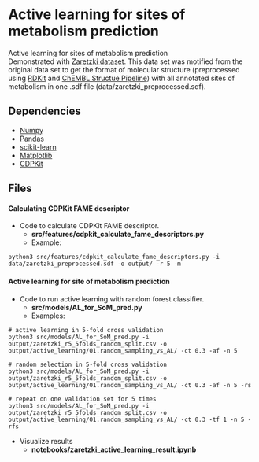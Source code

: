 Active learning for sites of metabolism prediction
==============================

Active learning for sites of metabolism prediction  
Demonstrated with [Zaretzki dataset](https://doi.org/10.1021/ci400518g). This data set was motified from the original data set to get the format of molecular structure (preprocessed using [RDKit](https://www.rdkit.org/) and [ChEMBL Structue Pipeline](https://github.com/chembl/ChEMBL_Structure_Pipeline)) with all annotated sites of metabolism in one .sdf file (data/zaretzki_preprocessed.sdf). 

## Dependencies
* [Numpy](https://numpy.org/)
* [Pandas](https://github.com/pandas-dev/pandas)
* [scikit-learn](https://scikit-learn.org/stable/)
* [Matplotlib](https://matplotlib.org/)
* [CDPKit](https://cdpkit.org/)

## Files 
#### Calculating CDPKit FAME descriptor
- Code to calculate CDPKit FAME descriptor.
    - **src/features/cdpkit_calculate_fame_descriptors.py** 
    - Example: 
```commandline
python3 src/features/cdpkit_calculate_fame_descriptors.py -i data/zaretzki_preprocessed.sdf -o output/ -r 5 -m
```

#### Active learning for site of metabolism prediction
- Code to run active learning with random forest classifier. 
    - **src/models/AL_for_SoM_pred.py** 
    - Examples: 

```commandline
# active learning in 5-fold cross validation
python3 src/models/AL_for_SoM_pred.py -i output/zaretzki_r5_5folds_random_split.csv -o output/active_learning/01.random_sampling_vs_AL/ -ct 0.3 -af -n 5 
```  

```commandline
# random selection in 5-fold cross validation
python3 src/models/AL_for_SoM_pred.py -i output/zaretzki_r5_5folds_random_split.csv -o output/active_learning/01.random_sampling_vs_AL/ -ct 0.3 -af -n 5 -rs
```  

```commandline
# repeat on one validation set for 5 times
python3 src/models/AL_for_SoM_pred.py -i output/zaretzki_r5_5folds_random_split.csv -o output/active_learning/01.random_sampling_vs_AL/ -ct 0.3 -tf 1 -n 5 -rfs
```

 - Visualize results
    - **notebooks/zaretzki_active_learning_result.ipynb** 

